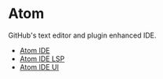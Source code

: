 # Atom

GitHub's text editor and plugin enhanced IDE.

* [Atom IDE](https://ide.atom.io/)
* [Atom IDE LSP](https://github.com/atom/atom-languageclient)
* [Atom IDE UI](https://atom.io/packages/atom-ide-ui)
